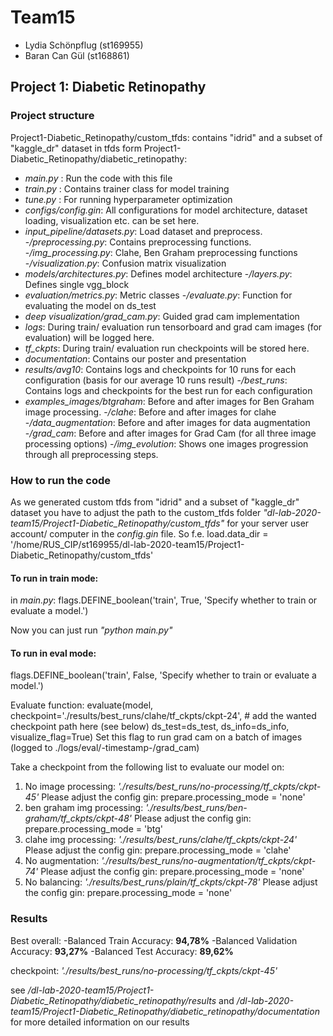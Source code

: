 # Team15
- Lydia Schönpflug (st169955)
- Baran Can Gül (st168861)

## Project 1: Diabetic Retinopathy

### Project structure
Project1-Diabetic_Retinopathy/custom_tfds: contains "idrid" and a subset of "kaggle_dr" dataset in tfds form
Project1-Diabetic_Retinopathy/diabetic_retinopathy:
- *main.py* : Run the code with this file
- *train.py* : Contains trainer class for model training
- *tune.py* : For running hyperparameter optimization
- *configs/config.gin*: All configurations for model architecture, dataset loading, visualization etc. can be set here.
- *input_pipeline/datasets.py*: Load dataset and preprocess.
                -*/preprocessing.py*: Contains preprocessing functions.
                -*/img_processing.py*: Clahe, Ben Graham preprocessing functions
                -*/visualization.py*: Confusion matrix visualization
- *models/architectures.py*: Defines model architecture
        -*/layers.py*: Defines single vgg_block
- *evaluation/metrics.py*: Metric classes
            -*/evaluate.py*: Function for evaluating the model on ds_test
- *deep visualization/grad_cam.py*: Guided grad cam implementation
- *logs*: During train/ evaluation run tensorboard and grad cam images (for evaluation) will be logged here.
- *tf_ckpts*: During train/ evaluation run checkpoints will be stored here.
- *documentation*: Contains our poster and presentation
- *results/avg10*: Contains logs and checkpoints for 10 runs for each configuration (basis for our average 10 runs result)
         -*/best_runs*: Contains logs and checkpoints for the best run for each configuration
- *examples_images/btgraham*: Before and after images for Ben Graham image processing.
                 -*/clahe*: Before and after images for clahe
                 -*/data_augmentation*: Before and after images for data augmentation
                 -*/grad_cam*: Before and after images for Grad Cam (for all three image processing options)
                 -*/img_evolution*: Shows one images progression through all preprocessing steps.

### How to run the code
As we generated custom tfds from "idrid" and a subset of "kaggle_dr" dataset you have to adjust the path to the custom_tfds folder
*"dl-lab-2020-team15/Project1-Diabetic_Retinopathy/custom_tfds"* for your server user account/ computer in the *config.gin* file.
So f.e. load.data_dir = '/home/RUS_CIP/st169955/dl-lab-2020-team15/Project1-Diabetic_Retinopathy/custom_tfds'

#### To run in train mode:
in *main.py*:
flags.DEFINE_boolean('train', True, 'Specify whether to train or evaluate a model.')

Now you can just run *"python main.py"*

#### To run in eval mode:
flags.DEFINE_boolean('train', False, 'Specify whether to train or evaluate a model.')

Evaluate function:
evaluate(model,
         checkpoint='./results/best_runs/clahe/tf_ckpts/ckpt-24', # add the wanted checkpoint path here (see below)
         ds_test=ds_test,
         ds_info=ds_info,
         visualize_flag=True) Set this flag to run grad cam on a batch of images (logged to ./logs/eval/-timestamp-/grad_cam)

Take a checkpoint from the following list to evaluate our model on:
1. No image processing:       *'./results/best_runs/no-processing/tf_ckpts/ckpt-45'*
   Please adjust the config gin: prepare.processing_mode = 'none'
2. ben graham img processing: *'./results/best_runs/ben-graham/tf_ckpts/ckpt-48'*
   Please adjust the config gin: prepare.processing_mode = 'btg' 
3. clahe img processing:      *'./results/best_runs/clahe/tf_ckpts/ckpt-24'*
   Please adjust the config gin: prepare.processing_mode = 'clahe'
4. No augmentation:           *'./results/best_runs/no-augmentation/tf_ckpts/ckpt-74'*
   Please adjust the config gin: prepare.processing_mode = 'none'
5. No balancing:              *'./results/best_runs/plain/tf_ckpts/ckpt-78'*
   Please adjust the config gin: prepare.processing_mode = 'none'

### Results
Best overall: 
-Balanced Train Accuracy: **94,78%**
-Balanced Validation Accuracy: **93,27%**
-Balanced Test Accuracy: **89,62%**

checkpoint: *'./results/best_runs/no-processing/tf_ckpts/ckpt-45'*

see */dl-lab-2020-team15/Project1-Diabetic_Retinopathy/diabetic_retinopathy/results* and */dl-lab-2020-team15/Project1-Diabetic_Retinopathy/diabetic_retinopathy/documentation* for more detailed information on our results
